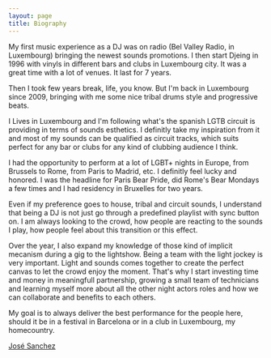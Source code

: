 ```yaml
---
layout: page
title: Biography
---
```


<div class="col-sm-6" markdown="1">
My first music experience as a DJ was on radio (Bel Valley Radio, in Luxembourg) bringing the newest sounds promotions. I then start Djeing in 1996 with vinyls in different bars and clubs in Luxembourg city. It was a great time with a lot of venues. It last for 7 years.

Then I took few years break, life, you know. But I'm back in Luxembourg since 2009, bringing with me some nice tribal drums style and progressive beats.

I Lives in Luxembourg and I'm following what's the spanish LGTB circuit is providing in terms of sounds esthetics. I definitly take my inspiration from it and most of my sounds can be qualified as circuit tracks, which suits perfect for any bar or clubs for any kind of clubbing audience I think.

I had the opportunity to perform at a lot of LGBT+ nights in Europe, from Brussels to Rome, from Paris to Madrid, etc. I definitly feel lucky and honored. I was the headline for Paris Bear Pride, did Rome's Bear Mondays a few times and I had residency in Bruxelles for two years.

</div>
<div class="col-sm-6" markdown="1">
Even if my preference goes to house, tribal and circuit sounds, I understand that being a DJ is not just go through a predefined playlist with sync button on. I am always looking to the crowd, how people are reacting to the sounds I play, how people feel about this transition or this effect.

Over the year, I also expand my knowledge of those kind of implicit mecanism during a gig to the lightshow. Being a team with the light jockey is very important. Light and sounds comes together to create the perfect canvas to let the crowd enjoy the moment. That's why I start investing time and money in meaningfull partnership, growing a small team of technicians and learning myself more about all the other night actors roles and how we can collaborate and benefits to each others.

My goal is to always deliver the best performance for the people here, should it be in a festival in Barcelona or in a club in Luxembourg, my homecountry.

<div class="signature">
    <a href="{{site.site_url}}">José Sanchez</a>
    <div class="imgSignuature">
        <img src="{{page.signature_picture | relative_url}}" alt="">
    </div>
</div>
</div>
